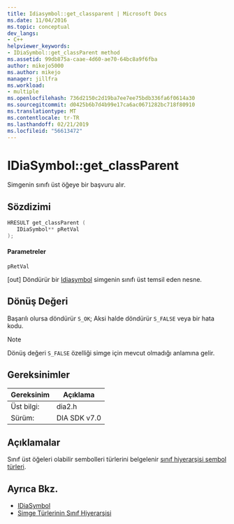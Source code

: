 ```yaml
---
title: Idiasymbol::get_classparent | Microsoft Docs
ms.date: 11/04/2016
ms.topic: conceptual
dev_langs:
- C++
helpviewer_keywords:
- IDiaSymbol::get_classParent method
ms.assetid: 99db875a-caae-4d60-ae70-64bc8a9f6fba
author: mikejo5000
ms.author: mikejo
manager: jillfra
ms.workload:
- multiple
ms.openlocfilehash: 736d2150c2d19ba7ee7ee75bdb336fa6f0614a30
ms.sourcegitcommit: d0425b6b7d4b99e17ca6ac0671282bc718f80910
ms.translationtype: MT
ms.contentlocale: tr-TR
ms.lasthandoff: 02/21/2019
ms.locfileid: "56613472"
---
```

# <a name="idiasymbolgetclassparent"></a>IDiaSymbol::get_classParent
Simgenin sınıfı üst öğeye bir başvuru alır.

## <a name="syntax"></a>Sözdizimi

```C++
HRESULT get_classParent ( 
   IDiaSymbol** pRetVal
);
```

#### <a name="parameters"></a>Parametreler
 `pRetVal`

[out] Döndürür bir [Idiasymbol](../../debugger/debug-interface-access/idiasymbol.md) simgenin sınıfı üst temsil eden nesne.

## <a name="return-value"></a>Dönüş Değeri
 Başarılı olursa döndürür `S_OK`; Aksi halde döndürür `S_FALSE` veya bir hata kodu.

> [!NOTE]
>  Dönüş değeri `S_FALSE` özelliği simge için mevcut olmadığı anlamına gelir.

## <a name="requirements"></a>Gereksinimler

|Gereksinim|Açıklama|
|-----------------|-----------------|
|Üst bilgi:|dia2.h|
|Sürüm:|DIA SDK v7.0|

## <a name="remarks"></a>Açıklamalar
 Sınıf üst öğeleri olabilir sembolleri türlerini belgelenir [sınıf hiyerarşisi sembol türleri](../../debugger/debug-interface-access/class-hierarchy-of-symbol-types.md).

## <a name="see-also"></a>Ayrıca Bkz.
- [IDiaSymbol](../../debugger/debug-interface-access/idiasymbol.md)
- [Simge Türlerinin Sınıf Hiyerarşisi](../../debugger/debug-interface-access/class-hierarchy-of-symbol-types.md)